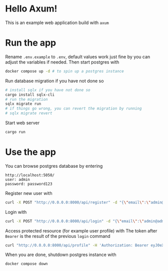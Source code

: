 # Hello Axum!
This is an example web application build with `axum`
# Run the app
Rename `.env.example` to `.env`, default values work just fine by you can adjust the variables if needed.
Then start postgres with
```bash
docker compose up -d # to spin up a postgres instance
```
Run database migration if you have not done so
```bash
# install sqlx if you have not done so
cargo install sqlx-cli
# run the migration
sqlx migrate run
# if things go wrong, you can revert the migration by running
# sqlx migrate revert
```
Start web server
```bash
cargo run
```
# Use the app
You can browse postgres database by entering 
```
http://localhost:5050/
user: admin
password: password123
```
Register new user with
```bash
curl -X POST "http://0.0.0.0:8000/api/register" -d "{\"email\":\"admin@admin.com\",\"name\":\"Admin\",\"password\":\"123456\"}" -H 'Content-Type: application/json'
```
Login with
```bash
curl -X POST "http://0.0.0.0:8000/api/login" -d "{\"email\":\"admin@admin.com\",\"password\":\"123456\"}" -H 'Content-Type: application/json'
```
Access protected resource (for example user profile) with
The token after `Bearer` is the result of the previous `login` command
```bash
curl "http://0.0.0.0:8000/api/profile" -H 'Authorization: Bearer eyJ0eXAiOiJKV1QiLCJhbGciOiJIUzI1NiJ9.eyJzdWIiOiJiZWZjM2NiNC00MTVjLTRmNjUtYTRhOS0zNzM4MDFiMzNiZTciLCJpYXQiOjE2ODI2Njg0MDMsImV4cCI6MTY4MjY3MjAwM30.xH2D5vRXAHFe17fRnDWJD4vGAm8IWAMNi-1bHCVtzRc'
```
When you are done, shutdown postgres instance with
```bash
docker compose down
```

